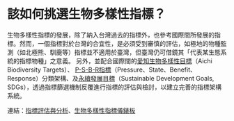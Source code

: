 # 該如何挑選生物多樣性指標？

生物多樣性指標的發展，除了納入台灣過去的指標外，也參考國際間所發展的指標。然而，一個指標對於台灣的合宜性，是必須受到審慎的評估，如極地的物種監測（如北極熊、馴鹿等）指標並不適用於臺灣，但臺灣仍可借鏡其「代表某生態系統的指標物種」之意義。
另外，並配合國際間的[愛知生物多樣性目標](/Indicator/Dashboard.md)（Aichi Biodiversity Targets）、 [P-S-B-R指標](/Indicator/Dashboard.md)（Pressure、State、Benefit、Response）分類架構、及[永續發展目標](/Indicator/Dashboard.md)（Sustainable Development Goals, SDGs），透過指標篩選機制反覆進行指標的評估與檢討，以建立完善的指標架構系統。


連結：[指標評估與分析](./Indicator)、[生物多樣性指標儀錶板](/Indicator/Dashboard.md)
